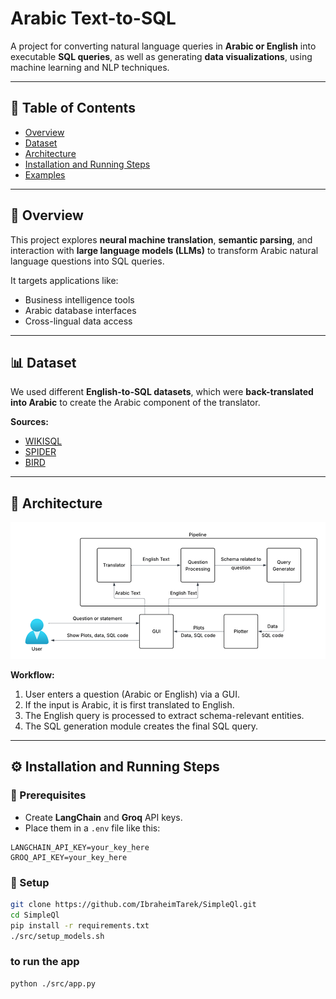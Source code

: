 # Arabic Text-to-SQL

A project for converting natural language queries in **Arabic or English** into executable **SQL queries**, as well as generating **data visualizations**, using machine learning and NLP techniques.

---

## 📌 Table of Contents

- [Overview](#overview)
- [Dataset](#dataset)
- [Architecture](#architecture)
- [Installation and Running Steps](#installation-and-running-steps)
- [Examples](#examples)

---

## 📖 Overview

This project explores **neural machine translation**, **semantic parsing**, and interaction with **large language models (LLMs)** to transform Arabic natural language questions into SQL queries.

It targets applications like:
- Business intelligence tools  
- Arabic database interfaces  
- Cross-lingual data access

---

## 📊 Dataset

We used different **English-to-SQL datasets**, which were **back-translated into Arabic** to create the Arabic component of the translator.

**Sources:**
- [WIKISQL](https://github.com/salesforce/WikiSQL)  
- [SPIDER](https://yale-lily.github.io/spider)  
- [BIRD](https://bird-bench.github.io/)

---

## 🧠 Architecture

![System Architecture](image.png)

**Workflow:**
1. User enters a question (Arabic or English) via a GUI.
2. If the input is Arabic, it is first translated to English.
3. The English query is processed to extract schema-relevant entities.
4. The SQL generation module creates the final SQL query.

---

## ⚙️ Installation and Running Steps

### 🔑 Prerequisites
- Create **LangChain** and **Groq** API keys.
- Place them in a `.env` file like this:
```
LANGCHAIN_API_KEY=your_key_here
GROQ_API_KEY=your_key_here
```

### 🧪 Setup

```bash
git clone https://github.com/IbraheimTarek/SimpleQl.git
cd SimpleQl
pip install -r requirements.txt
./src/setup_models.sh
```
### to run the app
```bash
python ./src/app.py
```